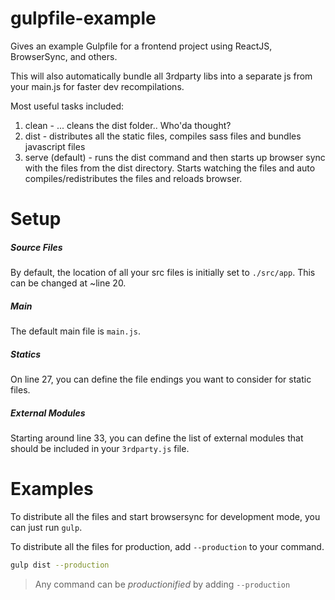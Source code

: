 # gulpfile-example
Gives an example Gulpfile for a frontend project using ReactJS, BrowserSync, and others.

This will also automatically bundle all 3rdparty libs into a separate js from your main.js for faster dev recompilations.

Most useful tasks included:

1. clean - ... cleans the dist folder.. Who'da thought?
2. dist - distributes all the static files, compiles sass files and bundles javascript files
3. serve (default) - runs the dist command and then starts up browser sync with the files from the dist directory. Starts watching the files and auto compiles/redistributes the files and reloads browser.

# Setup
##### Source Files
By default, the location of all your src files is initially set to `./src/app`. This can be changed at ~line 20.

##### Main
The default main file is `main.js`.

##### Statics
On line 27, you can define the file endings you want to consider for static files.

##### External Modules
Starting around line 33, you can define the list of external modules that should be included in your `3rdparty.js` file.

# Examples
To distribute all the files and start browsersync for development mode, you can just run `gulp`.

To distribute all the files for production, add `--production` to your command.
```bash
gulp dist --production
```

> Any command can be _productionified_ by adding `--production`

